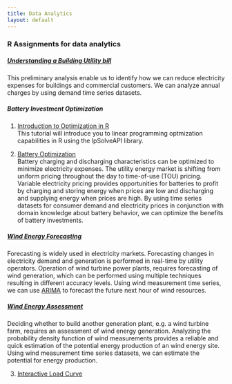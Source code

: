 ```yaml
---
title: Data Analytics
layout: default
---
```

### R Assignments for data analytics

##### [Understanding a Building Utility bill](/RAssignments/ReadmeUB.html)  
This preliminary analysis enable us to identify how we can reduce electricity expenses for buildings and commercial customers.
We can analyze annual charges by using demand time series datasets.

##### Battery Investment Optimization  
1. [Introduction to Optimization in R](/RAssignments/lpSolveAPI.html)  
This tutorial will introduce you to linear programming optmization capabilities in R using the lpSolveAPI library.

2. [Battery Optimization](/RAssignments/BatteryOptimization.html)  
Battery charging and discharging characteristics can be optimized to minimize electricity expenses. 
The utility energy market is shifting from uniform pricing throughout the day to time-of-use (TOU) pricing. 
Variable electricity pricing provides opportunities for batteries to profit by charging and storing energy when prices are low and discharging and supplying energy when prices are high.
By using time series datasets for consumer demand and electricity prices in conjunction with domain knowledge about battery behavior, we can optimize the benefits of battery investments.

##### [Wind Energy Forecasting](/RAssignments/WindForecasting.html)
Forecasting is widely used in electricity markets. Forecasting changes in electricity demand and generation is performed in real-time by utility operators.
Operation of wind turbine power plants, requires forecasting of wind generation, which can be performed using multiple techniques resulting in different accuracy levels.
Using wind measurement time series, we can use [ARIMA](http://otexts.org/fpp2/arima.html) to forecast the future next hour of wind resources.

##### [Wind Energy Assessment](/RAssignments/Wind_Energy_Assessment.html)  
Deciding whether to build another generation plant, e.g. a wind turbine farm, requires an assessment of wind energy generation.
Analyzing the probability density function of wind measurements provides a reliable and quick estimation of the potential energy production of an wind energy site.
Using wind measurement time series datasets, we can estimate the potential for energy production.

3. [Interactive Load Curve](/RAssignments/EDAVProject.html)

